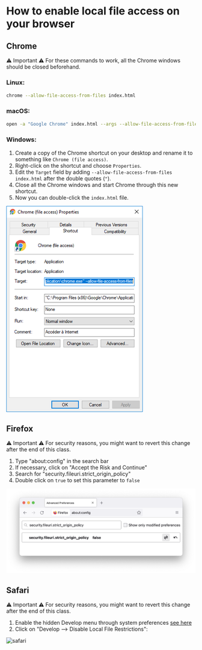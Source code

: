# How to enable local file access on your browser

## Chrome

⚠️ Important ⚠️
For these commands to work, all the Chrome windows should be closed beforehand.

### Linux:

```bash
chrome --allow-file-access-from-files index.html
```

### macOS:

```bash
open -a "Google Chrome" index.html --args --allow-file-access-from-files
```

### Windows:

1. Create a copy of the Chrome shortcut on your desktop and rename it
   to something like `Chrome (file access)`.
2. Right-click on the shortcut and choose `Properties`.
3. Edit the `Target` field by adding `--allow-file-access-from-files index.html`
   after the double quotes (`"`).
4. Close all the Chrome windows and start Chrome through this new shortcut.
5. Now you can double-click the `index.html` file.

![chrome_setting_win](chrome_desktop_shortcut_win.png)


## Firefox
⚠️ Important ⚠️
For security reasons, you might want to revert this change after the end of
this class.

1. Type "about:config" in the search bar
2. If necessary, click on "Accept the Risk and Continue"
3. Search for "security.fileuri.strict_origin_policy"
4. Double click on `true` to set this parameter to `false`

![firefox_config](firefox_config.png)


## Safari
⚠️ Important ⚠️
For security reasons, you might want to revert this change after the end of
this class.

1. Enable the hidden Develop menu through system preferences [see here](http://www.idownloadblog.com/2016/07/01/how-to-enable-the-hidden-develop-menu-in-safari-on-mac/)
2. Click on "Develop --> Disable Local File Restrictions":

![safari](https://www.webrotate360.com/media/32908/safari-11-local-webrotate-previews.png)

